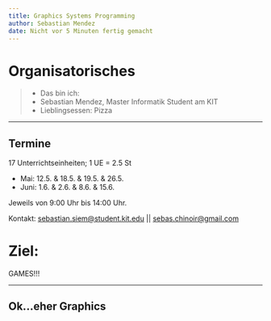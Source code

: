 ```yaml
---
title: Graphics Systems Programming
author: Sebastian Mendez
date: Nicht vor 5 Minuten fertig gemacht
---
```


# Organisatorisches

> - Das bin ich:
> - Sebastian Mendez, Master Informatik Student am KIT
> - Lieblingsessen: Pizza

<!--- TODO: Joke about Venezuela? -->

----------------------------

## Termine

17 Unterrichtseinheiten; 1 UE = 2.5 St

- Mai: 12.5. & 18.5. & 19.5. & 26.5.
- Juni: 1.6. & 2.6. & 8.6. & 15.6.

Jeweils von 9:00 Uhr bis 14:00 Uhr.

Kontakt: sebastian.siem@student.kit.edu || sebas.chinoir@gmail.com


# Ziel:

GAMES!!!

<!-- TODO: Foto -->

----------------------------

## Ok...eher Graphics

<!-- TODO -->
